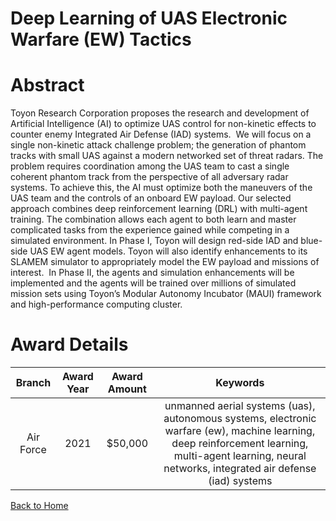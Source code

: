 
Deep Learning of UAS Electronic Warfare (EW) Tactics
====================================================

# Abstract


Toyon Research Corporation proposes the research and development of Artificial Intelligence (AI) to optimize UAS control for non-kinetic effects to counter enemy Integrated Air Defense (IAD) systems.  We will focus on a single non-kinetic attack challenge problem; the generation of phantom tracks with small UAS against a modern networked set of threat radars. The problem requires coordination among the UAS team to cast a single coherent phantom track from the perspective of all adversary radar systems. To achieve this, the AI must optimize both the maneuvers of the UAS team and the controls of an onboard EW payload. Our selected approach combines deep reinforcement learning (DRL) with multi-agent training. The combination allows each agent to both learn and master complicated tasks from the experience gained while competing in a simulated environment. In Phase I, Toyon will design red-side IAD and blue-side UAS EW agent models. Toyon will also identify enhancements to its SLAMEM simulator to appropriately model the EW payload and missions of interest.  In Phase II, the agents and simulation enhancements will be implemented and the agents will be trained over millions of simulated mission sets using Toyon’s Modular Autonomy Incubator (MAUI) framework and high-performance computing cluster.  

# Award Details

|Branch|Award Year|Award Amount|Keywords|
| :---: | :---: | :---: | :---: |
|Air Force|2021|$50,000|unmanned aerial systems (uas), autonomous systems, electronic warfare (ew), machine learning, deep reinforcement learning, multi-agent learning, neural networks, integrated air defense (iad) systems|
  
  


[Back to Home](https://github.com/chrischow/dod_sbir_awards/DJ/#1598)